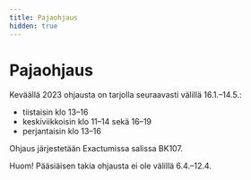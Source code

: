 ```yaml
---
title: Pajaohjaus
hidden: true
---
```


# Pajaohjaus

Keväällä 2023 ohjausta on tarjolla seuraavasti välillä 16.1.–14.5.:

* tiistaisin klo 13–16
* keskiviikkoisin klo 11–14 sekä 16–19
* perjantaisin klo 13–16

Ohjaus järjestetään Exactumissa salissa BK107.

Huom! Pääsiäisen takia ohjausta ei ole välillä 6.4.–12.4.
